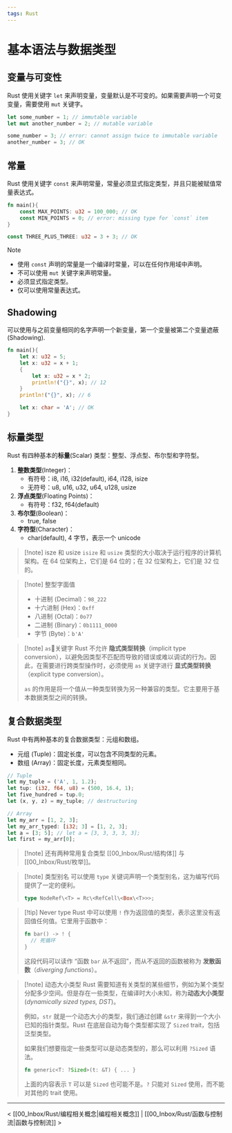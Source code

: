 ```yaml
---
tags: Rust
---
```


# 基本语法与数据类型

## 变量与可变性

Rust 使用关键字 `let` 来声明变量，变量默认是不可变的。如果需要声明一个可变变量，需要使用 `mut` 关键字。

```Rust
let some_number = 1; // immutable variable
let mut another_number = 2; // mutable variable

some_number = 3; // error: cannot assign twice to immutable variable
another_number = 3; // OK
```

## 常量

Rust 使用关键字 `const` 来声明常量，常量必须显式指定类型，并且只能被赋值常量表达式。

```Rust
fn main(){
    const MAX_POINTS: u32 = 100_000; // OK
    const MIN_POINTS = 0; // error: missing type for `const` item
}

const THREE_PLUS_THREE: u32 = 3 + 3; // OK
```

> [!note]
> - 使用 `const` 声明的常量是一个编译时常量，可以在任何作用域中声明。
> - 不可以使用 `mut` 关键字来声明常量。
> - 必须显式指定类型。
> - 仅可以使用常量表达式。

## Shadowing

可以使用与之前变量相同的名字声明一个新变量，第一个变量被第二个变量遮蔽 (Shadowing).

```Rust
fn main(){
    let x: u32 = 5;
    let x: u32 = x + 1;
    {
        let x: u32 = x * 2;
        println!("{}", x); // 12
    }
    println!("{}", x); // 6

    let x: char = 'A'; // OK
}
```

## 标量类型

Rust 有四种基本的**标量**(Scalar) 类型：整型、浮点型、布尔型和字符型。
1. **整数类型**(Integer)：
    - 有符号：i8, i16, i32(default), i64, i128, isize
    - 无符号：u8, u16, u32, u64, u128, usize
2. **浮点类型**(Floating Points)：
    - 有符号：f32, f64(default)
3. **布尔型**(Boolean)：
    - true, false
4. **字符型**(Character)：
    - char(default), 4 字节，表示一个 unicode

> [!note] isze 和 usize
> `isize` 和 `usize` 类型的大小取决于运行程序的计算机架构。在 64 位架构上，它们是 64 位的；在 32 位架构上，它们是 32 位的。

> [!note] 整型字面值
> - 十进制 (Decimal)：`98_222`
> - 十六进制 (Hex)：`0xff`
> - 八进制 (Octal)：`0o77`
> - 二进制 (Binary)：`0b1111_0000`
> - 字节 (Byte)：`b'A'`

> [!note] `as`关键字
> Rust 不允许 **隐式类型转换**（implicit type conversion），以避免因类型不匹配而导致的错误或难以调试的行为。因此，在需要进行跨类型操作时，必须使用 `as` 关键字进行 **显式类型转换**（explicit type conversion）。
>
> `as` 的作用是将一个值从一种类型转换为另一种兼容的类型。它主要用于基本数据类型之间的转换。

## 复合数据类型

Rust 中有两种基本的复合数据类型：元组和数组。
- 元组 (Tuple)：固定长度，可以包含不同类型的元素。
- 数组 (Array)：固定长度，元素类型相同。

```Rust
// Tuple
let my_tuple = ('A', 1, 1.2);
let tup: (i32, f64, u8) = (500, 16.4, 1);
let five_hundred = tup.0;
let (x, y, z) = my_tuple; // destructuring

// Array
let my_arr = [1, 2, 3];
let my_arr_typed: [i32; 3] = [1, 2, 3];
let a = [3; 5]; // let a = [3, 3, 3, 3, 3];
let first = my_arr[0];
```

> [!note] 还有两种常用复合类型 [[00_Inbox/Rust/结构体]] 与 [[00_Inbox/Rust/枚举]]。

> [!note] 类型别名
> 可以使用 `type` 关键词声明一个类型别名，这为编写代码提供了一定的便利。
> ```rust
> type NodeRef\<T> = Rc\<RefCell\<Box\<T>>>;
> ```

> [!tip] Never type
> Rust 中可以使用 `!` 作为返回值的类型，表示这里没有返回值任何值。它里用于函数中：
> ```rust
> fn bar() -> ! {
> 	// 死循环
> }
> ```
> 这段代码可以读作 “函数 `bar` 从不返回”，而从不返回的函数被称为 **发散函数**（*diverging functions*）。

> [!note] 动态大小类型
> Rust 需要知道有关类型的某些细节，例如为某个类型分配多少空间。但是存在一些类型，在编译时大小未知，称为**动态大小类型** (*dynamically sized types, DST*)。
>
> 例如，`str` 就是一个动态大小的类型，我们通过创建 `&str` 来得到一个大小已知的指针类型。Rust 在底层自动为每个类型都实现了 `Sized` trait，包括泛型类型。
>
> 如果我们想要指定一些类型可以是动态类型的，那么可以利用 `?Sized` 语法。
> ```rust
> fn generic<T: ?Sized>(t: &T) { ... }
> ```
> 上面的内容表示 `T` 可以是 `Sized` 也可能不是。`?` 只能对 `Sized` 使用，而不能对其他的 trait 使用。

---

< [[00_Inbox/Rust/编程相关概念|编程相关概念]] | [[00_Inbox/Rust/函数与控制流|函数与控制流]] >
